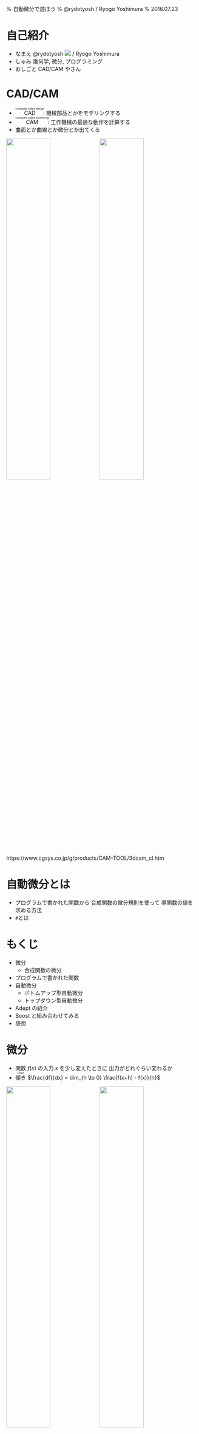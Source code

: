 % 自動微分で遊ぼう
% @rydotyosh / Ryogo Yoshimura
% 2016.07.23


# 自己紹介

- なまえ
  @rydotyosh <img src="resource/castela2.png" /> / Ryogo Yoshimura
- しゅみ
  幾何学, 微分, プログラミング
- おしごと
  CAD/CAM やさん


# CAD/CAM

- <ruby>CAD<rt>computer aided design</rt></ruby>: 機械部品とかをモデリングする
- <ruby>CAM<rt>computer aided machining</rt></ruby>: 工作機械の最適な動作を計算する
- 曲面とか曲線とか微分とか出てくる

<img src="resource/koukouritu1_s.jpg" width="48%" /> <img src="resource/v3_3d_touara_1.gif" width="48%" />

<div class="cite">
https://www.cgsys.co.jp/g/products/CAM-TOOL/3dcam_cl.htm
</div>


# 自動微分とは

- プログラムで書かれた関数から
  合成関数の微分規則を使って
  導関数の値を求める方法
- `#`とは


# もくじ

- 微分
    - 合成関数の微分
- プログラムで書かれた関数
- 自動微分
    - ボトムアップ型自動微分
    - トップダウン型自動微分
- Adept の紹介
- Boost と組み合わせてみる
- 感想


# 微分

- 関数 $f(x)$ の入力 $x$ を少し変えたときに
  出力がどれぐらい変わるか
- <ruby>傾き<rt>slope</rt></ruby> $\frac{df}{dx} = \lim_{h \to 0} \frac{f(x+h) - f(x)}{h}$

<img src="resource/800px-Secant-calculus.svg.png" width="48%" /> <img src="resource/800px-Tangent-calculus.svg.png" width="48%" />

<div class="cite">
https://en.wikipedia.org/wiki/Derivative
</div>


# 偏微分

- 多変数関数 $f(x_0, ..., x_n)$ のときに
  1つの変数 $x_i$ を選んで変化させ
  他の変数は固定する
- <ruby>勾配<rt>gradient</rt></ruby> は各変数で偏微分したものを並べたもの

<img src="resource/Gradient_Visual.svg.png" style="display: block; margin: 0 auto;"  height="280px" />

<div class="cite">
http://en.wikipedia.org/wiki/Gradient
</div>


# 利用場面

- シミュレーション
  モデルを微分方程式で表して
  これを解くことで現象を予測する
- 最適化, 機械学習
  ある点にいるときに勾配を求めて
  誤差が少ないほうに進む

<img src="resource/opti.png" style="display: block; margin: 0 auto;" height="300px" />


# コンピュータで計算する微分

- <ruby>数式微分<rt>symbolic differentiation</rt></ruby>
  関数に数式処理をして導関数を求める
  計算に比較的時間がかかる
- <ruby>数値微分<rt>numerical differentiation</rt></ruby>
  関数の値を数値的に求めて導関数の値を近似する
  浮動小数点誤差の影響が大きい
- <ruby>自動微分<rt>automatic differentiation</rt></ruby>
  数式微分と数値微分の中間的な方法
  関数の値と導関数の値を求める
  合成関数の微分規則を使う


# 微分, 導関数

- <ruby>微分<rt>differentiation</rt></ruby>:
  元の関数 $f$ から 傾きを表す関数 $\frac{df}{dx}$ を求める操作
- <ruby>導関数<rt>derivative</rt></ruby>:
  元の関数 $f$ の傾きを表す関数 $\frac{df}{dx}$


# 微分の記法

- ラグランジュの記法
  $f^\prime$
- ライプニッツの記法
  $\frac{df}{dx}$
  $\frac{\partial f}{\partial x}$ (偏導関数)
- 合成関数の微分規則を書くのにべんりなため
  以降では主にライプニッツの記法($\frac{df}{dx}$)を使う


# 合成関数

- $f(g(x))$
- 例
  $f(g)=g^2$
  $g(x)=x+3$
  $f(g(x)) = (x+3)^2$


# 合成関数の微分

- $f(g(x))$
  $\frac{df}{dx} = \frac{df}{dg} \cdot \frac{dg}{dx}$
- それぞれの導関数の積になる
- 見た目がすごく約分っぽい
- もっと合成すると積がつながっていく
- $f(g(h(x)))$
  $\frac{df}{dx} = \frac{df}{dg} \cdot \frac{dg}{dh} \cdot \frac{dh}{dx}$
- <ruby>連鎖律<rt>chain rule</rt></ruby>という


# 例 | 合成関数の微分

- $f(g(x))$
  $\frac{df}{dx} = \frac{df}{dg} \cdot \frac{dg}{dx}$
- 例
$$
\begin{array}{ll}
  f(g)=g^2,                   & \class{mathbg-r}{\frac{df}{dg}(g)=2g} \\
  \class{mathbg-y}{g(x)=x+3}, & \class{mathbg-g}{\frac{dg}{dx}(x)=1} \\
\end{array} \\
\begin{align}
  \textstyle \frac{df}{dx}(x)
    & = \textstyle \class{mathbg-r}{\frac{df}{dg}(\class{mathbg-y}{g(x)})} \cdot \class{mathbg-g}{\frac{dg}{dx}(x)} \\
    & = \class{mathbg-r}{(2 \class{mathbg-y}{(x+3)})} \cdot \class{mathbg-g}{(1)} \\
    & = 2x + 6 \\
\end{align}
$$


# 多変数 | 合成関数の微分

- $f(g(x), h(x))$
  $\frac{df}{dx} = \frac{\partial f}{\partial g} \cdot \frac{dg}{dx} + \frac{\partial f}{\partial h} \cdot \frac{dh}{dx}$
- 偏導関数のそれぞれの変数について和になる
- 変数の個所に代入されている関数について積になる
- もっと多変数でも同様
- $f(g(x, y), h(x, y), u(x, y))$
  $\frac{\partial f}{\partial x} = \frac{\partial f}{\partial g} \cdot \frac{\partial g}{\partial x} + \frac{\partial f}{\partial h} \cdot \frac{\partial h}{\partial x} + \frac{\partial f}{\partial u} \cdot \frac{\partial u}{\partial x}$
  $\frac{\partial f}{\partial y} = \frac{\partial f}{\partial g} \cdot \frac{\partial g}{\partial y} + \frac{\partial f}{\partial h} \cdot \frac{\partial h}{\partial y} + \frac{\partial f}{\partial u} \cdot \frac{\partial u}{\partial y}$


# 多変数の例 | 合成関数の微分

- $f(g(x), h(x))$
- 例
$$
\begin{array}{ll}
  f(g, h)=g \cdot h,                & \class{mathbg-r}{\frac{\partial f}{\partial g}(g, h)=h},
                                    & \class{mathbg-c}{\frac{\partial f}{\partial h}(g, h)=g} \\
  \class{mathbg-y}{g(x)=x+3},       & \class{mathbg-g}{\frac{dg}{dx}(x)=1} \\
  \class{mathbg-b}{h(x)=4 \cdot x}, & \class{mathbg-m}{\frac{dh}{dx}(x)=4} \\
\end{array} \\
\begin{align}
  \textstyle \frac{df}{dx}(x)
    & = \textstyle \class{mathbg-r}{\frac{\partial f}{\partial g}(\class{mathbg-y}{g(x)}, \class{mathbg-b}{h(x)})} \cdot \class{mathbg-g}{\frac{dg}{dx}(x)} + \\
    & \hspace{3ex} \textstyle \class{mathbg-c}{\frac{\partial f}{\partial h}(\class{mathbg-y}{g(x)}, \class{mathbg-b}{h(x)})} \cdot \class{mathbg-m}{\frac{dh}{dx}(x)} \\
    & = \class{mathbg-b}{(4 \cdot x)} \cdot \class{mathbg-g}{(1)} + \class{mathbg-y}{(x+3)} \cdot \class{mathbg-m}{(4)} \\
    & = 8x + 12 \\
\end{align}
$$


# 計算グラフ

- 合成関数の計算過程を表した <ruby>閉路のない有向グラフ<rt>directed acyclic graph</rt></ruby>
- 下から上に向かって計算が進む
- 変数・関数・定数は<ruby>節<rt>node</rt></ruby>, 引数は<ruby>辺<rt>edge</rt></ruby> に対応
- 例 $y = (x+3) \cdot (4 \cdot x)$

<img src="resource/fig1.png" style="display: block; margin: 0 auto;" height="280px" />


# 微分 | 計算グラフ

- $f(g(x))$ とその導関数
- 縦につながっているものは積で計算
  $\frac{df}{dx} = \frac{df}{dg} \cdot \frac{dg}{dx}$
- 鎖線は導関数を計算したもので
  直接つながっているわけではない

<img src="resource/cal1.png" style="display: block; margin: 0 auto;" height="280px" />


# 多変数 | 計算グラフ

- $f(g(x),h(x))$ とその導関数
- 縦につながっているものは積で計算
- 横に並んでいるものは和で計算
  $\frac{df}{dx} = \frac{\partial f}{\partial g} \cdot \frac{dg}{dx} + \frac{\partial f}{\partial h} \cdot \frac{dh}{dx}$

<img src="resource/cal2.png" style="display: block; margin: 0 auto;" height="280px" />


# プログラムで書かれた関数

- 入力に対して出力が決まる
- 以降では `double` の配列(的なもの)を
  入出力と考える

```cpp
std::vector<double> f(
    const std::vector<double> &x );
```

- 四則演算 ( `+`, `-`, `*`, `/` )
- 初等関数 ( `exp`, `sin`, `cos`, ... )
    - 微分できる関数を
      1つの単位として扱ってもよい
- 条件演算子/制御文 ( `?:`, `if`, `for`, ... )
- 再代入


# 制御文 | プログラムで書かれた関数

- 制御文があると
  場合によって計算過程が変わる
- 実際に通った計算過程をもとに微分する

```cpp
if ( x > 0 )
  y = x;
else
  y = -x;
```

- 上の例は `>` にするか `>=` にするかで
  `x == 0` のときの `y` の値は同じだが
  導関数の値は異なってくる


# 再代入 | プログラムで書かれた関数

- 再代入は計算過程上では別の変数と考える
- 実際にはメモリ上に保存しておかなくて
  よい場合もある
- <strike>`const`教では背信行為</strike>


# 自動微分

- プログラムで書かれた関数を
  四則演算, 初等関数 を合成した関数とみなす
- 合成関数の微分を適用
- 自動微分用の型を作り
  四則演算, 初等関数 をオーバーロード
- 2種類の方法
    - ボトムアップ型自動微分
    - トップダウン型自動微分


# 概要 1/2 | ボトムアップ型

- 計算グラフを下からたどるのでボトムアップ
    - $f(g(h(x)))$ があったときに
      $\frac{dh}{dx}$, $\frac{dg}{dx}$, $\frac{df}{dx}$ と順に求まるイメージ

<img src="resource/bu0.png" style="display: block; margin: 0 auto;" height="280px" />


# 概要 2/2 | ボトムアップ型

- 微分する入力変数を1個指定する
- 関数の値と導関数の値を同時に計算していく
- 最終的に関数の値と
  指定した変数での導関数の値が求まる
- $\frac{\partial v}{\partial x}=\frac{\partial v}{\partial a} \cdot \frac{\partial a}{\partial x} + \frac{\partial v}{\partial b} \cdot \frac{\partial b}{\partial x} + \frac{\partial v}{\partial c} \cdot \frac{\partial c}{\partial x}$

<img src="resource/bu01.png" style="display: block; margin: 0 auto;" height="280px" />


# オーバーロード | ボトムアップ型

- 関数の値と導関数の値を $[ f, \frac{df}{dx} ]$ と括弧表記する
- 和 $[ f, \frac{df}{dx} ] +     [ g, \frac{dg}{dx} ] = [ f +     g, \frac{df}{dx} + \frac{dg}{dx} ]$
- 積 $[ f, \frac{df}{dx} ] \cdot [ g, \frac{dg}{dx} ] = [ f \cdot g, g \cdot \frac{df}{dx} + f \cdot \frac{dg}{dx} ]$


# 計算グラフ | ボトムアップ型

- 例
  $y = (x+a) \cdot (b \cdot x)$
  $x = 2, \hspace{1ex} a = 3, \hspace{1ex} b = 4$

<img src="resource/bu1.png" style="display: block; margin: 0 auto;" height="350px" />


# 例 1/6 | ボトムアップ型

- $y = (x+a) \cdot (b \cdot x)$
  $x = 2, \hspace{1ex} a = 3, \hspace{1ex} b = 4$
- 微分する変数: $x$
  導関数の値は $1$
  $x \to [2,1]$
- 定数: $a$, $b$
  導関数の値は $0$
  $a \to [3,0]$, $b \to [4,0]$


# 例 2/6 | ボトムアップ型

- $y = (\class{mathbg-r}{x}+\class{mathbg-g}{a}) \cdot (\class{mathbg-y}{b} \cdot \class{mathbg-r}{x})$
  $\class{mathbg-r}{x = 2}, \hspace{1ex} \class{mathbg-g}{a = 3}, \hspace{1ex} \class{mathbg-y}{b = 4}$
  $\class{mathbg-r}{x \to [2,1]}, \hspace{1ex} \class{mathbg-g}{a \to [3,0]}, \hspace{1ex} \class{mathbg-y}{b \to [4,0]}$
$$
\begin{align}
  \textstyle [y, \frac{dy}{dx}]
    & = (\class{mathbg-r}{[2,1]}+\class{mathbg-g}{[3,0]}) \cdot (\class{mathbg-y}{[4,0]}\cdot\class{mathbg-r}{[2,1]}) \\
\end{align}
$$
- 関数の値と導関数の値を代入


# 例 3/6 | ボトムアップ型

- $y = (x+a) \cdot (b \cdot x)$
  $x = 2, \hspace{1ex} a = 3, \hspace{1ex} b = 4$
$$
\begin{align}
  \textstyle [y, \frac{dy}{dx}]
    & = ([\class{mathbg-r}{2},\class{mathbg-y}{1}]+[\class{mathbg-b}{3},\class{mathbg-g}{0}]) \cdot ([4,0]\cdot[2,1]) \\
    & = [\class{mathbg-r}{2}+\class{mathbg-b}{3},\class{mathbg-y}{1}+\class{mathbg-g}{0}] \cdot ([4,0]\cdot[2,1]) \\
    & = [5,1] \cdot ([4,0]\cdot[2,1]) \\
\end{align}
$$
- 和を適用
  $[ \class{mathbg-r}{f}, \class{mathbg-y}{\frac{df}{dx}} ] +     [ \class{mathbg-b}{g}, \class{mathbg-g}{\frac{dg}{dx}} ] = [ \class{mathbg-r}{f} +     \class{mathbg-b}{g}, \class{mathbg-y}{\frac{df}{dx}} + \class{mathbg-g}{\frac{dg}{dx}} ]$


# 例 4/6 | ボトムアップ型

- $y = (x+a) \cdot (b \cdot x)$
  $x = 2, \hspace{1ex} a = 3, \hspace{1ex} b = 4$
$$
\begin{align}
  \textstyle [y, \frac{dy}{dx}]
    & = ([2,1]+[3,0]) \cdot ([4,0]\cdot[2,1]) \\
    & = [5,1] \cdot ([\class{mathbg-r}{4},\class{mathbg-y}{0}]\cdot[\class{mathbg-b}{2},\class{mathbg-g}{1}]) \\
    & = [5,1] \cdot [\class{mathbg-r}{4} \cdot \class{mathbg-b}{2}, \class{mathbg-b}{2} \cdot \class{mathbg-y}{0} + \class{mathbg-r}{4} \cdot \class{mathbg-g}{1}] \\
    & = [5,1] \cdot [8,4] \\
\end{align}
$$
- 積を適用
  $[ \class{mathbg-r}{f}, \class{mathbg-y}{\frac{df}{dx}} ] \cdot [ \class{mathbg-b}{g}, \class{mathbg-g}{\frac{dg}{dx}} ] = [ \class{mathbg-r}{f} \cdot \class{mathbg-b}{g}, \class{mathbg-b}{g} \cdot \class{mathbg-y}{\frac{df}{dx}} + \class{mathbg-r}{f} \cdot \class{mathbg-g}{\frac{dg}{dx}} ]$


# 例 5/6 | ボトムアップ型

- $y = (x+a) \cdot (b \cdot x)$
  $x = 2, \hspace{1ex} a = 3, \hspace{1ex} b = 4$
$$
\begin{align}
  \textstyle [y, \frac{dy}{dx}]
    & = ([2,1]+[3,0]) \cdot ([4,0]\cdot[2,1]) \\
    & = [5,1] \cdot ([4,0]\cdot[2,1]) \\
    & = [\class{mathbg-r}{5},\class{mathbg-y}{1}] \cdot [\class{mathbg-b}{8},\class{mathbg-g}{4}] \\
    & = [\class{mathbg-r}{5} \cdot \class{mathbg-b}{8}, \class{mathbg-b}{8} \cdot \class{mathbg-y}{1} + \class{mathbg-r}{5} \cdot \class{mathbg-g}{4}] \\
    & = [40,28] \\
\end{align}
$$
- 積を適用
  $[ \class{mathbg-r}{f}, \class{mathbg-y}{\frac{df}{dx}} ] \cdot [ \class{mathbg-b}{g}, \class{mathbg-g}{\frac{dg}{dx}} ] = [ \class{mathbg-r}{f} \cdot \class{mathbg-b}{g}, \class{mathbg-b}{g} \cdot \class{mathbg-y}{\frac{df}{dx}} + \class{mathbg-r}{f} \cdot \class{mathbg-g}{\frac{dg}{dx}} ]$


# 例 6/6 | ボトムアップ型

- $y = (x+a) \cdot (b \cdot x)$
  $x = 2, \hspace{1ex} a = 3, \hspace{1ex} b = 4$
$$
\begin{align}
  \textstyle [y, \frac{dy}{dx}]
    & = ([2,1]+[3,0]) \cdot ([4,0]\cdot[2,1]) \\
    & = [5,1] \cdot ([4,0]\cdot[2,1]) \\
    & = [5,1] \cdot [8,4] \\
    & = [40,28] \\
\end{align}
$$
- できあがり
- cf. $\frac{dy}{dx}=8x+12=28$


# 実装例 | ボトムアップ型

```cpp
#include <iostream>
struct ad { double x, dx; };
ad operator+( const ad &f, const ad &g ) {
  return ad{ f.x + g.x, f.dx + g.dx };
}
ad operator*( const ad &f, const ad &g ) {
  return ad{ f.x * g.x, g.x * f.dx + f.x * g.dx };
}
int main() {
  ad x{ 2, 1 }, a{ 3, 0 }, b{ 4, 0 };
  ad y = ( x + a ) * ( b * x );
  std::cout << y.x << "," <<
               y.dx << std::endl;
}
// --> 40,28
```


# 1変数まとめ | ボトムアップ型

- 1変数の場合はすごくかんたん
  あとは対応するオーバーロードを増やすだけ
- 多変数の場合?


# 多変数 | ボトムアップ型

- 多変数の場合 $f(x_0, x_1, ..., x_n)$
- それぞれの変数で偏導関数の値を $1$ にして毎回計算する
  $[f, \frac{\partial f}{\partial x_0}], [f, \frac{\partial f}{\partial x_1}], ..., [f, \frac{\partial f}{\partial x_n}]$
- もしくは偏導関数の値を並べて同時に計算する
  $[f, \frac{\partial f}{\partial x_0}, \frac{\partial f}{\partial x_1}, ..., \frac{\partial f}{\partial x_n}]$
- どちらも無駄な計算が多い
- 入力変数→少, 出力変数→多 というケースでは有効
    - あんまりそういうケースはない?
- そこでトップダウン型自動微分


# 概要 1/3 | トップダウン型

- 計算グラフを上からたどるのでトップダウン
    - $f(g(h(x)))$ があったときに
      $\frac{df}{dg}$, $\frac{df}{dh}$, $\frac{df}{dx}$ の順 (左下図)
    - cf. ボトムアップの場合は
      $\frac{dh}{dx}$, $\frac{dg}{dx}$, $\frac{df}{dx}$ の順 (右下図)

<span style="display: block; margin: 0 auto; text-align:center;" ><img src="resource/td0.png" height="280px" /> <img src="resource/bu0.png" height="280px" /></span>


# 概要 2/3 | トップダウン型

- 微分する出力変数を1個指定する
- 計算過程を全部覚えておく
- 関数の値を求め終わったら計算過程を逆にたどる
- 最終的に関数の値と
  すべての変数での偏導関数の値が求まる
- $\frac{\partial f}{\partial v} = \frac{\partial f}{\partial a} \cdot \frac{\partial a}{\partial v} + \frac{\partial f}{\partial b} \cdot \frac{\partial b}{\partial v} + \frac{\partial f}{\partial c} \cdot \frac{\partial c}{\partial v}$

<img src="resource/td01.png" style="display: block; margin: 0 auto;" height="280px" />


# 概要 3/3 | トップダウン型

- 下図で $v$ はどこで何個使われているかは分からない
- 各変数 $v_i$ に $\frac{\partial f}{\partial v_i}$ を覚えておく領域をとっておき
  $v_i$ が使われたらその領域に加算する
- $\frac{\partial f}{\partial v} = \frac{\partial f}{\partial a} \cdot \frac{\partial a}{\partial v} + \frac{\partial f}{\partial b} \cdot \frac{\partial b}{\partial v} + \frac{\partial f}{\partial c} \cdot \frac{\partial c}{\partial v}$

<img src="resource/td01.png" style="display: block; margin: 0 auto;" height="280px" />


# 計算グラフ | トップダウン型

- 例
  $y = (x+a) \cdot (b \cdot x)$
  $x = 2, \hspace{1ex} a = 3, \hspace{1ex} b = 4$

<img src="resource/td1.png" style="display: block; margin: 0 auto;" height="350px" />


# 例 1/11 | トップダウン型

- $y = (x+a) \cdot (b \cdot x)$
  $x = 2, \hspace{1ex} a = 3, \hspace{1ex} b = 4$
- 微分する変数: $y$
  偏導関数の値を $1$ とする ($\frac{\partial y}{\partial y}=1$)
- 各演算に中間変数名をふる
  $c = x + a$
  $d = b \cdot x$
  $e = c \cdot d$
  $y = e$
- 偏導関数の値を覚えておく領域を $S(v)$ で参照する


# 例 2/11 | トップダウン型

- $y = (x+a) \cdot (b \cdot x)$
  $x = 2, \hspace{1ex} a = 3, \hspace{1ex} b = 4$
  $c = 5, \hspace{1ex} d = 8, \hspace{1ex} e = 40$
  $y = 40$
  $\frac{\partial c}{\partial x} = 1, \hspace{1ex} \frac{\partial c}{\partial a} = 1$
  $\frac{\partial d}{\partial b} = 2, \hspace{1ex} \frac{\partial d}{\partial x} = 4$
  $\frac{\partial e}{\partial c} = 8, \hspace{1ex} \frac{\partial e}{\partial d} = 5$
  $\frac{\partial y}{\partial e} = 1$
- 関数の値を全部計算
- 直接つながっている偏導関数の値も全部計算


# 例 3/11 | トップダウン型

- $y = (x+a) \cdot (b \cdot x)$
  $x = 2, \hspace{1ex} a = 3, \hspace{1ex} b = 4$
  $S(y) \leftarrow 1$
  $S(a), ..., S(e) \leftarrow 0$
- 偏導関数の値を初期化


# 例 4/11 | トップダウン型

- $y = (x+a) \cdot (b \cdot x)$
  $x = 2, \hspace{1ex} a = 3, \hspace{1ex} b = 4$
  $S(y) = 1$
  $S(e) \leftarrow S(e) + S(y) \cdot \frac{\partial y}{\partial e} = 0 + 1 \cdot 1 = 1$
- $e \leftarrow y$ を計算


# 例 5/11 | トップダウン型

- $y = (x+a) \cdot (b \cdot x)$
  $x = 2, \hspace{1ex} a = 3, \hspace{1ex} b = 4$
  $S(y) = 1$
  $S(e) = 1$
  $S(d) \leftarrow S(d) + S(e) \cdot \frac{\partial e}{\partial d} = 0 + 1 \cdot 5 = 5$
- $d \leftarrow e$ を計算


# 例 6/11 | トップダウン型

- $y = (x+a) \cdot (b \cdot x)$
  $x = 2, \hspace{1ex} a = 3, \hspace{1ex} b = 4$
  $S(y) = 1$
  $S(e) = 1$
  $S(d) = 5$
  $S(c) \leftarrow S(c) + S(e) \cdot \frac{\partial e}{\partial c} = 0 + 1 \cdot 8 = 8$
- $c \leftarrow e$ を計算


# 例 7/11 | トップダウン型

- $y = (x+a) \cdot (b \cdot x)$
  $x = 2, \hspace{1ex} a = 3, \hspace{1ex} b = 4$
  $S(y) = 1$
  $S(e) = 1$
  $S(d) = 5$
  $S(c) = 8$
  $S(b) \leftarrow S(b) + S(d) \cdot \frac{\partial d}{\partial b} = 0 + 5 \cdot 2 = 10$
- $b \leftarrow d$ を計算


# 例 8/11 | トップダウン型

- $y = (x+a) \cdot (b \cdot x)$
  $x = 2, \hspace{1ex} a = 3, \hspace{1ex} b = 4$
  $S(y) = 1$
  $S(e) = 1$
  $S(d) = 5$
  $S(c) = 8$
  $S(b) = 10$
  $S(x) \leftarrow S(x) + S(d) \cdot \frac{\partial d}{\partial x} = 0 + 5 \cdot 4 = 20$
- $x \leftarrow d$ を計算


# 例 9/11 | トップダウン型

- $y = (x+a) \cdot (b \cdot x)$
  $x = 2, \hspace{1ex} a = 3, \hspace{1ex} b = 4$
  $S(y) = 1$
  $S(e) = 1$
  $S(d) = 5$
  $S(c) = 8$
  $S(b) = 10$
  $S(x) = 20$
  $S(x) \leftarrow S(x) + S(c) \cdot \frac{\partial c}{\partial x} = 20 + 8 \cdot 1 = 28$
- $x \leftarrow c$ を計算


# 例 10/11 | トップダウン型

- $y = (x+a) \cdot (b \cdot x)$
  $x = 2, \hspace{1ex} a = 3, \hspace{1ex} b = 4$
  $S(y) = 1$
  $S(e) = 1$
  $S(d) = 5$
  $S(c) = 8$
  $S(b) = 10$
  $S(x) = 28$
  $S(a) \leftarrow S(a) + S(c) \cdot \frac{\partial c}{\partial a} = 0 + 8 \cdot 1 = 8$
- $a \leftarrow c$ を計算


# 例 11/11 | トップダウン型

- $y = (x+a) \cdot (b \cdot x)$
  $x = 2, \hspace{1ex} a = 3, \hspace{1ex} b = 4$
  $S(y) = \frac{\partial y}{\partial y} = 1$
  $S(e) = \frac{\partial y}{\partial e} = 1$
  $S(d) = \frac{\partial y}{\partial d} = 5$
  $S(c) = \frac{\partial y}{\partial c} = 8$
  $S(b) = \frac{\partial y}{\partial b} = 10$
  $S(x) = \frac{\partial y}{\partial x} = 28$
  $S(a) = \frac{\partial y}{\partial a} = 8$
- できあがり


# まとめ | トップダウン型

- 多変数関数の偏導関数の値が全部求まる
- 入力変数→多, 出力変数→少 というケースで有効
    - だいたいこれに当てはまると思う
- 実装はちょっとめんどくさそう


# 自動微分ができるC++ライブラリ

- いろいろある
    - ADOL-C
    - CppAD
    - TensorFlow
    - Adept
- 今回は Adept を紹介


# Adept の紹介

- http://www.met.rdg.ac.uk/clouds/adept/
- rjhoganさん作
- Apache V2.0 / ESA Software Community License
- <ruby>自動微分<rt>automatic differentiation</rt></ruby> を求めるライブラリ
    - 主にトップダウン型自動微分
- コードが短い (3000行ぐらい)
    - コメントがたくさん書いてある
- <ruby>式テンプレート<rt>expression template</rt></ruby> を使っている
- OpenMP 版もある
- Boost には入ってない


# 式テンプレート

- 自動微分用の型 `adept::adouble`
- オーバーロードで
  式を表す型 `adept::Expression` を返すようにする
- コンパイル時に計算し
  覚えておく必要のある中間変数を最小限にする


# 使ってみる

```cpp
#include <iostream>
#include "adept/adept.h"
int main() {
  adept::Stack stack;    // 導関数の情報を格納するオブジェクト
  adept::adouble x = 2;  // 入力変数
  stack.new_recording(); // アルゴリズムの記録を開始
  adept::adouble y =
    ( x + 3 ) * ( 4 * x ); // アルゴリズムを実行
  y.set_gradient( 1.0 );   // 出力変数の勾配を設定
  stack.reverse();         // トップダウン型自動微分を実行
  std::cout << y.value() << "," << // 出力変数の値
               x.get_gradient() << // 導関数の値
               std::endl;
}
// --> 40,28
```


# Boost と組み合わせてみる

※ 思いついた順

- special_functions
- odeint
- accumulators
- ublas


# Adept x Boost.special_functions

- 特殊関数
- C++1z で一部が std に入る
- std では `float`, `double`, `long double` だが
  boost では `template<class T>`


# Adept x Boost.special_functions

- なんかうまくいかない ><
    - 関数が足りない `ceil`, `floor`
    - `numeric_limits`
    - ETが邪魔 `T( ( cond ) ? z : -z )`
- 結局断念 ;;


# Adept x Boost.odeint

- 微分方程式
- `Value`, `Time` の型を `adept::adouble` にするとできる
- テンプレート力高い
- 微分仲間ということで あとでもうちょっと遊ぶ


# Adept x Boost.accumulators

- 統計処理
- `sum` はできる
- `median`, `min` はコンパイルエラー
- `mean` は通るがなぜか落ちる ><
- 結局断念 ;;


# Adept x Boost.ublas

- 行列
- できる
- テンプレート力高い


# Adept x Odeint

- 微分仲間ということで もうちょっと遊ぶ
- 物理現象の観測データ(ぽいもの)から
  シミュレーションの初期条件を推定してみる


# 天体の動き | Adept x Odeint

- 微分方程式
  $x^\prime = u, u^\prime = -\frac{mx}{(x^2+y^2)^{3/2}}$ 
  $y^\prime = v, v^\prime = -\frac{my}{(x^2+y^2)^{3/2}}$
- 初期条件
  座標 $x(0) = 3.0, \hspace{1ex} y(0) = 0.0$
  速度 $u(0) = 0.3, \hspace{1ex} v(0) = 0.2$
- 定数
  太陽の質量 $m = 1.0$


# 初期条件 | Adept x Odeint

```cpp
std::vector< double > init {
  /*x =*/ 3.0, /*y =*/ 0.0, // 座標
  /*u =*/ 0.3, /*v =*/ 0.2, // 速度
  /*m =*/ 1.0               // 太陽の質量
};
```


# 微分方程式 | Adept x Odeint

```cpp
template< class T >
std::vector< T > simulate( const std::vector< T > &init ) {
  using namespace boost::numeric;
  typedef std::array< T, 4 > state_t;
  state_t x0 { init[ 0 ], init[ 1 ], init[ 2 ], init[ 3 ] };
  T m = init[ 4 ];
  auto system = [&]( const state_t &x,
                     state_t &dxdt, T /*t*/ ) { // 微分方程式を書く
    dxdt[ 0 ] = x[ 2 ]; // u`
    dxdt[ 1 ] = x[ 3 ]; // v`
    T r2 = x[ 0 ] * x[ 0 ] + x[ 1 ] * x[ 1 ];
    T r3 = pow( r2, 3.0 / 2.0 );
    dxdt[ 2 ] = -m * x[ 0 ] / r3; // x`
    dxdt[ 3 ] = -m * x[ 1 ] / r3; // y`
  };
  ...
```


# 軌道を求める | Adept x Odeint

```cpp
template< class T >
std::vector< T > simulate( const std::vector< T > &init ) {
  ...
  auto stepper =
    odeint::controlled_runge_kutta<
      odeint::runge_kutta_dopri5< state_t, T > >();
  std::vector< T > orbit; // 軌道保存用
  auto observer = [&]( const state_t &x, T /*t*/ ) {
    orbit.push_back( x[ 0 ] );
    orbit.push_back( x[ 1 ] );
  };
  T t0 = 0.0, t1 = 15.0, dt = 0.1;
  odeint::integrate_const( // 軌道計算する
    stepper, system, x0, t0, t1, dt, observer );
  return orbit;
}
```


# 軌道を求める | Adept x Odeint

```cpp
int main() {
  std::vector< double > init {
    /*x =*/ 3.0, /*y =*/ 0.0, // 座標
    /*u =*/ 0.3, /*v =*/ 0.2, // 速度
    /*m =*/ 1.0               // 太陽の質量
  };
  std::vector< double > orbit = simulate( init );
  ...
```


# 軌道を求める | Adept x Odeint

- それっぽく動いている

<img src="resource/ad_ode.sim.png" style="display: block; margin: 0 auto;" height="380px" />

- ここまでは普通の `double`


# 観測データっぽく | Adept x Odeint

- ノイズを入れてみる
    - とりあえず正規分布

```cpp
  ...
  std::vector< double > observed = orbit;
  std::mt19937 gen( 0 );
  std::normal_distribution<> d( 0, 0.05 );
  for ( double &x : observed ) {
    x += d( gen );
  }
  ...
```


# 観測データっぽく | Adept x Odeint

- 乱れている

<img src="resource/ad_ode.obs.png" style="display: block; margin: 0 auto;" height="380px" />

- これを観測データとする
- 以降では元の軌道は知らないことにする


# テキトーな初期条件 | Adept x Odeint

- 初期条件の 位置, 速度, 太陽の質量 を推定してみる
- 目分量でテキトーな初期条件を入れる

```cpp
  ...
  std::vector< double > init {
    /*x =*/ observed[0], /*y =*/ observed[1],
    /*u =*/ 0.4, /*v =*/ 0.3,
    /*m =*/ 1.3
  };
  ...
```


# テキトーな初期条件 | Adept x Odeint

- テキトーなのでずれている

<img src="resource/ad_ode.res0.png" style="display: block; margin: 0 auto;" height="380px" />


# 誤差 | Adept x Odeint

- とりあえず二乗平均

```cpp
template< class T >
T error( const std::vector< T > &orbit,
         const std::vector< double > &observed ) {
  size_t n = orbit.size();
  T sum_sqr = 0.0;
  for ( size_t i = 0; i < n; ++i ) {
    T dv = orbit[ i ] - observed[ i ];
    sum_sqr += dv * dv;
  }
  return sum_sqr / n;
}
```


# 初期条件で微分 | Adept x Odeint

```cpp
  ...
  size_t dim = init.size();
  ...
  adept::Stack stack;
  std::vector< adept::adouble > init_( dim ); // 入力変数
  boost::copy( init, init_.begin() );
  stack.new_recording();    // アルゴリズムの記録を開始
  std::vector< adept::adouble > orbit_ = simulate( init_ );
  adept::adouble err_ = error( orbit_, observed ); // 誤差値
  err_.set_gradient( 1.0 ); // 出力変数(誤差値)の勾配を設定
  stack.reverse();          // トップダウン型自動微分を実行
  std::vector< double > grad( dim );
  for ( size_t i = 0; i < dim; ++i  )
    grad[ i ] = init_[ i ].get_gradient(); // 偏導関数の値
  ...
```


# 初期条件を変化 | Adept x Odeint

- 偏導関数の値にしたがって
  誤差が小さくなる方へ初期条件を変化させる

```cpp
  ...
  adam adam( dim );
  ...
  adam( grad, init );
  ...
```

# Adam法 | Adept x Odeint

- 偏導関数の値をいい感じに調節してくれる

```cpp
struct adam {
  ...
  void operator()( const std::vector< double > &dx,
                   std::vector< double > &x ) {
    double t = static_cast< double >( ++k );
    for ( size_t i = 0; i < dim; ++i ) {
      m1[ i ] = b1 * m1[ i ] + ( 1.0 - b1 ) * dx[ i ];
      m2[ i ] = b2 * m2[ i ] + ( 1.0 - b2 ) * dx[ i ] * dx[ i ];
      double c1 = m1[ i ] / ( 1.0 - pow( b1, t ) );
      double c2 = m2[ i ] / ( 1.0 - pow( b2, t ) );
      x[ i ] -= a * c1 / ( sqrt( c2 ) + e );
    }
  }
};
```

# Adam法 | Adept x Odeint

- 初期値とか

```cpp
struct adam {
  size_t dim, k;
  double a = 0.001, b1 = 0.9, b2 = 0.999, e = 1e-8;
  std::vector< double > m1, m2;
  adam( size_t dim ) : dim( dim ), k( 0 ),
    m1( dim ), m2( dim ) {}
  ...
}
```

# 初期条件を変化 | Adept x Odeint

- 10000回やった結果

<img src="resource/ad_ode.res.png" style="display: block; margin: 0 auto;" height="380px" />

- いい感じな気がする


# 元の軌道と比較 | Adept x Odeint

- こっそり元の軌道を覗く

<img src="resource/ad_ode.res.cmp.png" style="display: block; margin: 0 auto;" height="380px" />

- あっている
- よかった


# 誤差の推移 | Adept x Odeint

- 5000回ぐらいで既にそこそこ収束してるっぽい

<img src="resource/ad_ode.err.png" style="display: block; margin: 0 auto;" height="380px" />


# 感想

- 微分はシステマティックでかっこいい
- ライブラリを組み合わせるとそれぞれ地雷がある
- もうちょっと図示しやすい例にすればよかった
- $\TeX$に色つけるのめんどくさい


# 参考文献

- Robin J. Hogan. 2014. "Fast Reverse-Mode Automatic Differentiation using Expression Templates in C++". ACM Transactions on Mathematical Software, Vol. 40, No. 4, Article 26.
- 久保田光一, 伊理正夫. 1998. "アルゴリズムの自動微分と応用". コロナ社.
- επιστημη, 高橋 晶. 2014. "C++テンプレートテクニック 第2版". SBクリエイティブ.
- Diederik P. Kingma, Jimmy Lei Ba. 2015. "Adam: A Method for Stochastic Optimization". 3rd International Conference for Learning Representations.


# Q and A

- お手柔らかにお願いします ><

